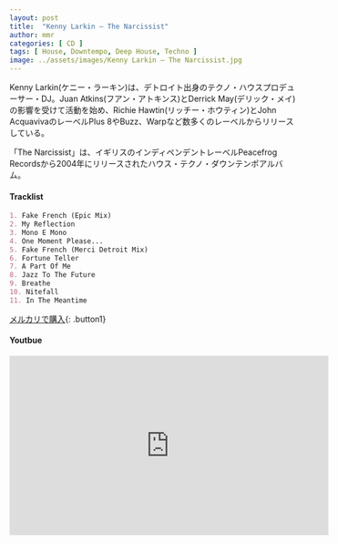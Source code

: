 ```yaml
---
layout: post
title:  "Kenny Larkin – The Narcissist"
author: mmr
categories: [ CD ]
tags: [ House, Downtempo, Deep House, Techno ]
image: ../assets/images/Kenny Larkin – The Narcissist.jpg
---
```


Kenny Larkin(ケニー・ラーキン)は、デトロイト出身のテクノ・ハウスプロデューサー・DJ。Juan Atkins(フアン・アトキンス)とDerrick May(デリック・メイ)の影響を受けて活動を始め、Richie Hawtin(リッチー・ホウティン)とJohn AcquavivaのレーベルPlus 8やBuzz、Warpなど数多くのレーベルからリリースしている。

「The Narcissist」は、イギリスのインディペンデントレーベルPeacefrog Recordsから2004年にリリースされたハウス・テクノ・ダウンテンポアルバム。

#### Tracklist
```md
1. Fake French (Epic Mix)
2. My Reflection
3. Mono E Mono
4. One Moment Please...
5. Fake French (Merci Detroit Mix)
6. Fortune Teller
7. A Part Of Me
8. Jazz To The Future
9. Breathe
10. Nitefall
11. In The Meantime
```

[メルカリで購入](https://jp.mercari.com/item/m56386256284?afid=6142608987){: .button1}

#### Youtbue
<iframe width="560" height="315" src="https://www.youtube.com/embed/YchauQiNJgc?si=I3wdImtv9FiTaoap" title="YouTube video player" frameborder="0" allow="accelerometer; autoplay; clipboard-write; encrypted-media; gyroscope; picture-in-picture; web-share" referrerpolicy="strict-origin-when-cross-origin" allowfullscreen></iframe>